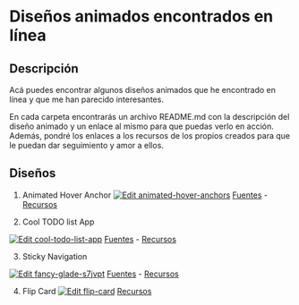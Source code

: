 # Diseños animados encontrados en línea

## Descripción
Acá puedes encontrar algunos diseños animados que he encontrado en línea y que me han parecido interesantes.

En cada carpeta encontrarás un archivo README.md con la descripción del diseño animado y un enlace al mismo para que puedas verlo en acción. Además, pondré los enlaces a los recursos de los propios creados para que le puedan dar seguimiento y amor a ellos.

## Diseños
1. Animated Hover Anchor
[![Edit animated-hover-anchors](https://codesandbox.io/static/img/play-codesandbox.svg)](https://codesandbox.io/s/animated-hover-anchors-gjdcdv?fontsize=14&hidenavigation=1&theme=dark)
  [Fuentes](https://www.instagram.com/p/CvtiqG4LsQq/?img_index=3) - [Recursos](https://github.com/plasenca/animated-designs/tree/master/animated-hover-anchors)

2. Cool TODO list App

  [![Edit cool-todo-list-app](https://codesandbox.io/static/img/play-codesandbox.svg)](https://codesandbox.io/s/practical-rain-stlrqc?fontsize=14&hidenavigation=1&theme=dark)
  [Fuentes](https://www.instagram.com/p/CvbfgbYoNzC/?img_index=1) - [Recursos](https://github.com/plasenca/animated-designs/tree/master/cool-todo-list-app)

3. Sticky Navigation

  [![Edit fancy-glade-s7jvpt](https://codesandbox.io/static/img/play-codesandbox.svg)](https://codesandbox.io/s/fancy-glade-s7jvpt?fontsize=14&hidenavigation=1&theme=dark)
  [Fuentes](https://www.instagram.com/parth.webdev) - [Recursos](https://github.com/plasenca/animated-designs/tree/master/sticky-navbar)

4. Flip Card
  [![Edit flip-card](https://codesandbox.io/static/img/play-codesandbox.svg)](https://codesandbox.io/s/flip-card-pqr8xh?fontsize=14&hidenavigation=1&theme=dark)
  [Recursos](https://github.com/plasenca/animated-designs/tree/master/flip-card)